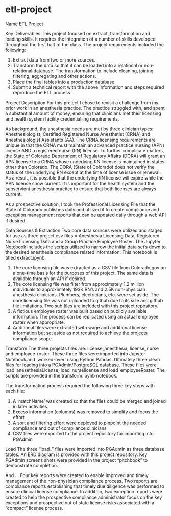 # etl-project
Name
ETL Project

Key Deliverables
This project focused on extract, transformation and loading skills. It requires the integration of a number of skills developed throughout the first half of the class. The project requirements included the following:
1.	Extract data from two or more sources. 
2.	Transform the data so that it can be loaded into a relational or non-relational database. The transformation to include cleaning, joining, filtering, aggregating and other actions. 
3.	Place the final tables into a production database
4.	Submit a technical report with the above information and steps required reproduce the ETL process

Project Description
For this project I chose to revisit a challenge from my prior work in an anesthesia practice. The practice struggled with, and spent a substantial amount of money, ensuring that clinicians met their licensing and health system facility credentialling requirements. 

As background, the anesthesia needs are met by three clinician types: Anesthesiologist, Certified Registered Nurse Anesthetist (CRNA) and Anesthesiologist Assistants (AA). The CRNA licensing requirements are unique in that the CRNA must maintain an advanced practice nursing (APN) license AND a registered nurse (RN) license. To further complicate matters, the State of Colorado Department of Regulatory Affairs (DORA) will grant an APN license to a CRNA whose underlying RN license is maintained in states other than Colorado. The DORA (State of Colorado) does not verify the status of the underlying RN except at the time of license issue or renewal. As a result, it is possible that the underlying RN license will expire while the APN license show current. It is important for the health system and the subservient anesthesia practice to ensure that both licenses are always current. 

As a prospective solution, I took the Professional Licensing File that the State of Colorado publishes daily and utilized it to create compliance and exception management reports that can be updated daily through a web API if desired. 

Data Sources & Extraction
Two core data sources were utilized and staged for use as three project csv files = Anesthesia Licensing Data, Registered Nurse Licensing Data and a Group Practice Employee Roster. The Jupyter Notebook includes the scripts utilized to narrow the initial data set’s down to the desired anesthesia compliance related information. This notebook is titled extract.ipynb.
1.	The core licensing file was extracted as a CSV file from Colorado.gov on a one-time basis for the purposes of this project. The same data is available through an API if desired. 
2.	The core licensing file was filter from approximately 1.2 million individuals to approximately 193K RN’s and 2.5K non-physician anesthesia clinicians. Plumbers, electricians, etc. were set aside. The core licensing file was not uploaded to github due to its size and github file limitations. Two sub files are included with this project repository. 
3.	A fictious employee roster was built based on publicly available information. The process can be replicated using an actual employee roster when appropriate.
4.	Additional files were extracted with wage and additional license information but set aside as not required to achieve the projects compliance scope. 


Transform
The three projects files are: license_anesthesia, license_nurse and employee-roster. These three files were imported into Jupyter Notebook and ‘worked-over’ using Python Pandas. Ultimately three clean files for loading into a PGAdmin/PostgreSQL database. These files were: load_anesethesiaLicense, load_nurselicense and load_employeeRoster. The scripts are provided in the transform.ipynb notebook. 

The transformation process required the following three key steps with each file:
1.	A ‘matchName’ was created so that the files could be merged and joined in later activities
2.	Excess information (columns) was removed to simplify and focus the effort
3.	A sort and filtering effort were deployed to pinpoint the needed compliance and out of compliance clinicians
4.	CSV files were exported to the project repository for importing into PGAdmin

Load
The three “load_” files were imported into PGAdmin as three database tables. An ERD diagram is provided with this project repository. Key PGAdmin screens shots were provided in the project “pitchbook” to demonstrate completion. 

And …
Four key reports were created to enable improved and timely management of the non-physician compliance process. Two reports are compliance reports establishing that timely due diligence was performed to ensure clinical license compliance. In addition, two exception reports were created to help the prospective compliance administrator focus on the key exceptions and prospective out of state license risks associated with a “compact” license process. 
